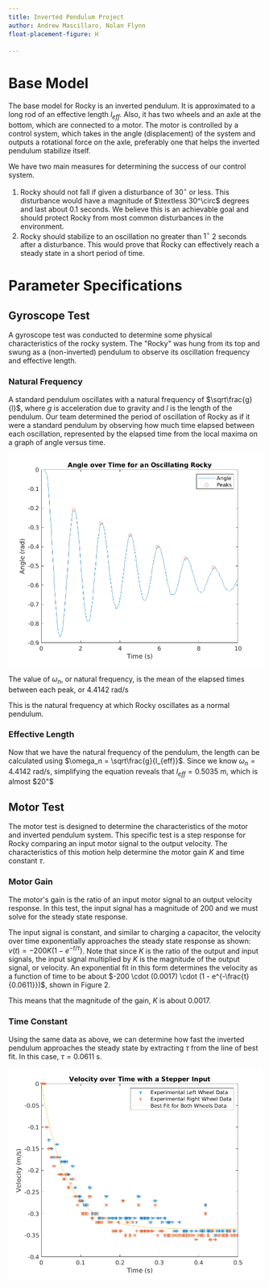 ```yaml
---
title: Inverted Pendulum Project
author: Andrew Mascillaro, Nolan Flynn
float-placement-figure: H

---
```


# Base Model

The base model for Rocky is an inverted pendulum. 
It is approximated to a long rod of an effective
length $l_{eff}$.
Also, it has two wheels and an axle at the bottom,
which are connected to a motor.
The motor is controlled by a control system,
which takes in the angle (displacement) of the system
and outputs a rotational force on the axle, preferably
one that helps the inverted pendulum stabilize itself.

We have two main measures for determining the success
of our control system.

1. Rocky should not fall if given a disturbance of
$30^\circ$ or less. This disturbance would have a
magnitude of $\textless 30^\circ$ degrees and
last about 0.1 seconds. We believe this is an
achievable goal and should protect
Rocky from most common disturbances in the environment.
2. Rocky should stabilize to an oscillation no greater
than $1^\circ$ $2$ seconds after a disturbance. This
would prove that Rocky can effectively reach a steady
state in a short period of time.

# Parameter Specifications

## Gyroscope Test

A gyroscope test was conducted to determine some physical
characteristics of the rocky system.
The "Rocky" was hung from its top and swung as a
(non-inverted) pendulum to observe its oscillation frequency
and effective length.

### Natural Frequency

A standard pendulum oscillates with a natural
frequency of $\sqrt\frac{g}{l}$, where $g$ is
acceleration due to gravity and $l$ is the length
of the pendulum. Our team determined the period
of oscillation of Rocky as if it were a standard
pendulum by observing how much time elapsed between
each oscillation, represented by the elapsed time
from the local maxima on a graph of angle versus time.

![Angle over Time for an Oscillating Rocky](figs/gyroscope_params.png)

The value of $\omega_n$, or natural frequency,
is the mean of the elapsed times between each peak,
or $4.4142\ \textrm{rad/s}$

This is the natural frequency at which Rocky
oscillates as a normal pendulum. 

### Effective Length

Now that we have the natural frequency of the
pendulum, the length can be calculated using
$\omega_n = \sqrt\frac{g}{l_{eff}}$. Since we know
$\omega_n = 4.4142\ \textrm{rad/s}$, simplifying the equation
reveals that $l_{eff} = 0.5035\ \textrm{m}$, which
is almost $20"$

## Motor Test

The motor test is designed to determine the
characteristics of the motor and inverted
pendulum system. This specific test is a step
response for Rocky comparing an input motor
signal to the output velocity.
The characteristics of this motion help determine
the motor gain $K$ and time constant $\tau$.

### Motor Gain

The motor's gain is the ratio of an input motor
signal to an output velocity response. In this
test, the input signal has a magnitude of $200$
and we must solve for the steady state response.

The input signal is constant, and similar to charging
a capacitor, the velocity over time exponentially
approaches the steady state response as shown:
$v(t) = -200K(1-e^{-t/\tau})$. Note that since $K$ is
the ratio of the output and input signals, the input
signal multiplied by $K$ is the magnitude of the
output signal, or velocity. An exponential fit
in this form determines the velocity as a function
of time to be about
$-200 \cdot (0.0017) \cdot (1 - e^{-\frac{t}{0.0611}})$,
shown in Figure 2.

This means that the magnitude of the gain, $K$ is about
$0.0017$.

### Time Constant

Using the same data as above, we can determine how fast
the inverted pendulum approaches the steady state by
extracting $\tau$ from the line of best fit. In this
case, $\tau = 0.0611\ \textrm{s}$.

![Velocity over Time with a Stepper Input](figs/motor_params.png)
